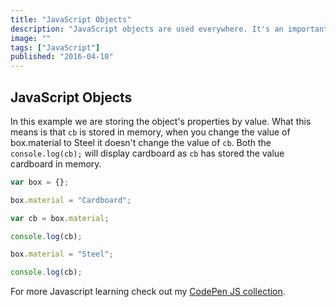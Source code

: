 ```yaml
---
title: "JavaScript Objects"
description: "JavaScript objects are used everywhere. It's an important concept to understand right from the beginning."
image: ""
tags: ["JavaScript"]
published: "2016-04-10"
---
```


## JavaScript Objects

In this example we are storing the object's properties by value. What this means is that `cb` is stored in memory, when you change the value of box.material to Steel it doesn't change the value of `cb`. Both the `console.log(cb);` will display cardboard as `cb` has stored the value cardboard in memory.

```js
var box = {};

box.material = "Cardboard";

var cb = box.material;

console.log(cb);

box.material = "Steel";

console.log(cb);
```

For more Javascript learning check out my [CodePen JS collection](https://codepen.io/collection/paujy/).
